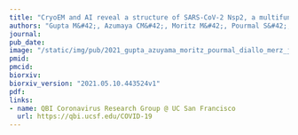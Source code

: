 ```yaml
---
title: "CryoEM and AI reveal a structure of SARS-CoV-2 Nsp2, a multifunctional protein involved in key host processes."
authors: "Gupta M&#42;, Azumaya CM&#42;, Moritz M&#42;, Pourmal S&#42;, Diallo A&#42;, Merz GE&#42;, Jang G&#42;, Bouhaddou M&#42;, Fossati&#42;, Brilot AF, Diwanji D, Hernandez E, Herrera N, Kratochvil HT, Lam VL, Li F, Li Y, Nguyen HC, Nowotny C, Owens TW, Peters JK, Rizo AN, Schulze-Gahmen U, Smith AM, **Young ID**, Yu Z, Asarnow D, Billesbølle C, Campbell MG, Chen J, Chen KH, Chio US, Dickinson MS, Doan L, Jin M,, Kim K, Li J, Li YL, Linossi E, Liu Y, Lo M, Lopez J, Lopez KE, Mancino A, Moss III FR, Paul MD, Pawar KI, Pelin A, Pospiech Jr. TH, Puchase C, Remesh SG, Safari M, Schaefer K, Sun M, Tabios MC, Thwin AC, Titus EW, Trenker R, Tse E, Tsui TKM, Wang F, Zhang K, Zhang Y, Zhao J, Zhou F, Zhou Y, Zuliani-Alvarez L, **QCRG Structural Biology Consortium**, Agard DA, Cheng Y, **Fraser JS**, Jura N, Kortemme T, Manglik A, Southworth DR, Stroud RM, Swaney DL, Krogan NJ, Frost A, Rosenberg OS, Verba KA."
journal:
pub_date:
image: "/static/img/pub/2021_gupta_azuyama_moritz_pourmal_diallo_merz_jang_bouhaddou_fossati.jpg"
pmid:
pmcid:
biorxiv:
biorxiv_version: "2021.05.10.443524v1"
pdf:
links:
- name: QBI Coronavirus Research Group @ UC San Francisco
  url: https://qbi.ucsf.edu/COVID-19
---
```

